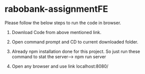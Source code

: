 # rabobank-assignmentFE
Please follow the  below steps to run the code in browser.

1. Download Code from above mentioned link.

2. Open command prompt and CD to current downloaded folder.

3. Already npm installation done for this project. So just run these command to stat the server--> npm run server

4. Open any browser and use link localhost:8080/
